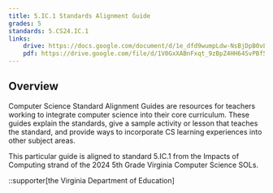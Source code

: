 ```yaml
---
title: 5.IC.1 Standards Alignment Guide
grades: 5
standards: 5.CS24.IC.1
links:
    drive: https://docs.google.com/document/d/1e_dfd9wumpLdw-NsBjDpB0vLOVqxLA_l0rkzYYAyVHM/edit?usp=drive_link
    pdf: https://drive.google.com/file/d/1V0GxXABnFxqt_9zBpZ4HH64SvPBf5SNS/view?usp=drive_link
---
```


## Overview

Computer Science Standard Alignment Guides are resources for teachers working to integrate computer science into their core curriculum. These guides explain the standards, give a sample activity or lesson that teaches the standard, and provide ways to incorporate CS learning experiences into other subject areas. 

This particular guide is aligned to standard 5.IC.1 from the Impacts of Computing strand of the 2024 5th Grade Virginia Computer Science SOLs.

::supporter[the Virginia Department of Education]